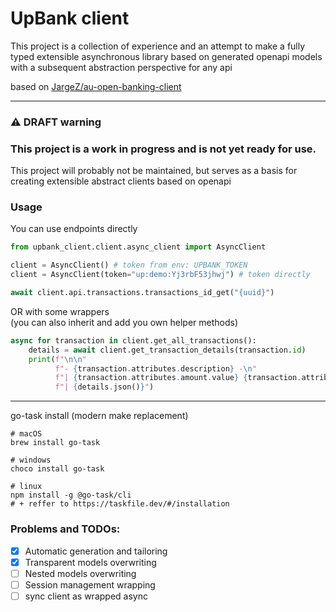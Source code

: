 # UpBank client
This project is a collection of experience and an attempt to make a fully typed extensible asynchronous library based on generated openapi models with a subsequent abstraction perspective for any api 

based on [JargeZ/au-open-banking-client](https://github.com/JargeZ/au-open-banking-client)

---
### ⚠️ DRAFT warning
### This project is a work in progress and is not yet ready for use.
This project will probably not be maintained, but serves as a basis for creating extensible abstract clients based on openapi

### Usage
You can use endpoints directly

```python
from upbank_client.client.async_client import AsyncClient

client = AsyncClient() # token from env: UPBANK_TOKEN
client = AsyncClient(token="up:demo:Yj3rbF53jhwj") # token directly

await client.api.transactions.transactions_id_get("{uuid}")
```

OR with some wrappers\
(you can also inherit and add you own helper methods)

```python
async for transaction in client.get_all_transactions():
    details = await client.get_transaction_details(transaction.id)
    print(f"\n\n"
          f"- {transaction.attributes.description} -\n"
          f"| {transaction.attributes.amount.value} {transaction.attributes.amount.currency_code}\n"
          f"| {details.json()}")
```
---
go-task install (modern make replacement)
```shell
# macOS
brew install go-task

# windows
choco install go-task

# linux
npm install -g @go-task/cli
# + reffer to https://taskfile.dev/#/installation
```

### Problems and TODOs:
- [x] Automatic generation and tailoring
- [x] Transparent models overwriting
- [ ] Nested models overwriting
- [ ] Session management wrapping
- [ ] sync client as wrapped async
